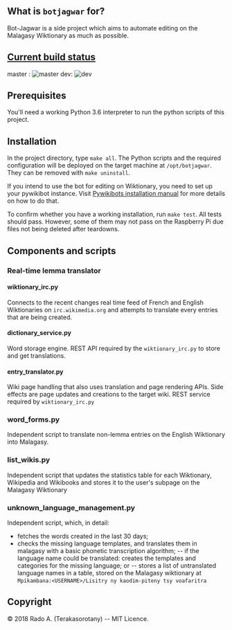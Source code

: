 
## What is `botjagwar` for?

Bot-Jagwar is a side project which aims to automate editing on the Malagasy Wiktionary as much as possible.

## [Current build status](https://travis-ci.org/radomd92/botjagwar/branches)
master : ![master](https://travis-ci.org/radomd92/botjagwar.svg?branch=master)
dev: ![dev](https://travis-ci.org/radomd92/botjagwar.svg?branch=dev)

## Prerequisites

You'll need a working Python 3.6 interpreter to run the python scripts of this project.

## Installation

In the project directory, type `make all`. The Python scripts and the required configuration will be deployed on the target machine at `/opt/botjagwar`. They can be removed with
`make uninstall`. 

If you intend to use the bot for editing on Wiktionary, you need to set up your pywikibot instance. 
Visit [Pywikibots installation manual](https://www.mediawiki.org/wiki/Manual:Pywikibot/Installation) for more details on how to do that.

To confirm whether you have a working installation, run `make test`. All tests should pass.
However, some of them may not pass on the Raspberry Pi due files not being deleted after teardowns.


## Components and scripts

### Real-time lemma translator
#### wiktionary_irc.py

Connects to the recent changes real time feed of French and English Wiktionaries on `irc.wikimedia.org` and attempts to translate every entries
that are being created.

#### dictionary_service.py

Word storage engine. REST API required by the `wiktionary_irc.py` to store and get translations.

#### entry_translator.py

Wiki page handling that also uses translation and page rendering APIs. Side effects are page updates and creations to the target wiki.
REST service required by `wiktionary_irc.py`  

### word_forms.py

Independent script to translate non-lemma entries on the English Wiktionary into Malagasy.

### list_wikis.py

Independent script that updates the statistics table for each Wiktionary, Wikipedia and Wikibooks and stores it to the user's subpage on the Malagasy Wiktionary

### unknown_language_management.py

Independent script, which, in detail:
- fetches the words created in the last 30 days;
- checks the missing language templates, and translates them in malagasy with a basic phonetic transcription algorithm;
-- if the language name could be translated: creates the templates and categories for the missing language; or
-- stores a list of untranslated language names in a table, stored on the Malagasy wiktionary at `Mpikambana:<USERNAME>/Lisitry ny kaodim-piteny tsy voafaritra`

## Copyright

© 2018 Rado A. (Terakasorotany) -- MIT Licence.
